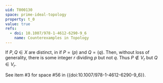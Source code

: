```yaml
---
uid: T000130
space: prime-ideal-topology
property: t_0
value: true
refs:
  - doi: 10.1007/978-1-4612-6290-9_6
    name: Counterexamples in Topology
---
```

If $P,Q \in X$ are distinct, in if $P = (p)$ and $Q = (q)$. Then, without loss of generality, there is some integer $r$ dividing $p$ but not $q$. Thus $P \notin V_r$ but $Q \in V_r$.

See item #3 for space #56 in {{doi:10.1007/978-1-4612-6290-9_6}}.
